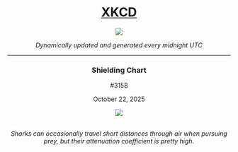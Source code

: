
<h1 align="center"><a href="https://xkcd.com">XKCD</a></h1>
<div align="center">
    <img src="https://img.shields.io/github/last-commit/ShashashankThakur/XKCD?label=last%20updated" />
</div>

<p align="center"><i>Dynamically updated and generated every midnight UTC</i></p>
<hr>
<div align="center">
    <h3><strong>Shielding Chart</strong></h3>
    <p>#3158</p>
    <p>October 22, 2025</p>
    <img src="https://imgs.xkcd.com/comics/shielding_chart.png">
    <br></br>
    <p><i>Sharks can occasionally travel short distances through air when pursuing prey, but their attenuation coefficient is pretty high.</i></p>
</div>
